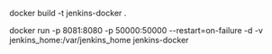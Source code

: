 docker build -t jenkins-docker .

docker run -p 8081:8080 -p 50000:50000 --restart=on-failure -d -v jenkins_home:/var/jenkins_home jenkins-docker
